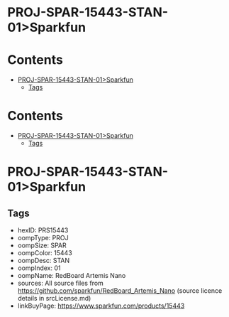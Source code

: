 
PROJ-SPAR-15443-STAN-01>Sparkfun
================================

Contents
========

* [PROJ-SPAR-15443-STAN-01>Sparkfun](#proj-spar-15443-stan-01sparkfun)
	* [Tags](#tags)

Contents
========

* [PROJ-SPAR-15443-STAN-01>Sparkfun](#proj-spar-15443-stan-01sparkfun)
	* [Tags](#tags)

# PROJ-SPAR-15443-STAN-01>Sparkfun

## Tags

- hexID: PRS15443
- oompType: PROJ
- oompSize: SPAR
- oompColor: 15443
- oompDesc: STAN
- oompIndex: 01
- oompName: RedBoard Artemis Nano
- sources: All source files from https://github.com/sparkfun/RedBoard_Artemis_Nano (source licence details in srcLicense.md)
- linkBuyPage: https://www.sparkfun.com/products/15443
